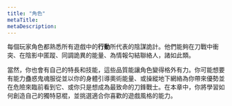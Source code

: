 ```yaml
---
title: "角色"
metaTitle: 
metaDescription: 
---
```


每個玩家角色都熟悉所有遊戲中的**行動**所代表的陰謀詭計。他們能夠在刀戰中<span class="game-term">衝突</span>、在陰影中<span class="game-term">匿蹤</span>、<span class="game-term">同調</span>詭異的能量、為情報<span class="game-term">勾結</span>聯絡人，諸如此類。

當然，你也會有自己的特長和技能，這些品質能讓角色變得格外有力。你可能想要有能力蠱惑鬼魂服從並以你的身體引導奧術能量、或操縱地下網絡為你帶來優勢並在危險來臨前看到它、或你只是想成為最致命的刀鋒戰士。在本章中，你將學習如何創造自己的獨特惡棍，並挑選適合你喜歡的遊戲風格的能力。